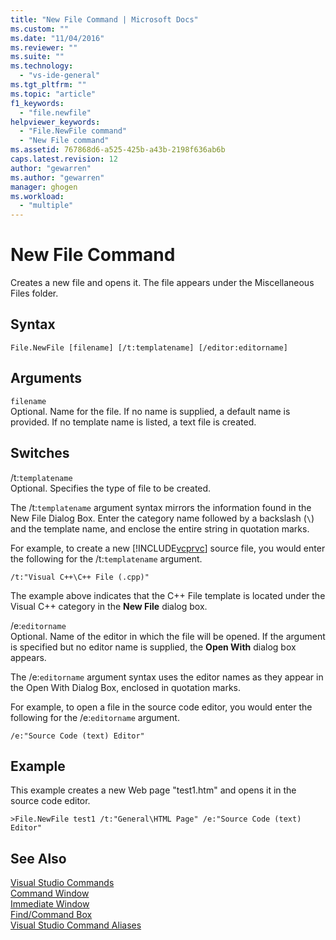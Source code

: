 ```yaml
---
title: "New File Command | Microsoft Docs"
ms.custom: ""
ms.date: "11/04/2016"
ms.reviewer: ""
ms.suite: ""
ms.technology: 
  - "vs-ide-general"
ms.tgt_pltfrm: ""
ms.topic: "article"
f1_keywords: 
  - "file.newfile"
helpviewer_keywords: 
  - "File.NewFile command"
  - "New File command"
ms.assetid: 767868d6-a525-425b-a43b-2198f636ab6b
caps.latest.revision: 12
author: "gewarren"
ms.author: "gewarren"
manager: ghogen
ms.workload: 
  - "multiple"
---
```

# New File Command
Creates a new file and opens it. The file appears under the Miscellaneous Files folder.  
  
## Syntax  
  
```  
File.NewFile [filename] [/t:templatename] [/editor:editorname]  
```  
  
## Arguments  
 `filename`  
 Optional. Name for the file. If no name is supplied, a default name is provided. If no template name is listed, a text file is created.  
  
## Switches  
 /t:`templatename`  
 Optional. Specifies the type of file to be created.  
  
 The /t:`templatename` argument syntax mirrors the information found in the New File Dialog Box. Enter the category name followed by a backslash (`\`) and the template name, and enclose the entire string in quotation marks.  
  
 For example, to create a new [!INCLUDE[vcprvc](../../code-quality/includes/vcprvc_md.md)] source file, you would enter the following for the /t:`templatename` argument.  
  
```  
/t:"Visual C++\C++ File (.cpp)"  
```  
  
 The example above indicates that the C++ File template is located under the Visual C++ category in the **New File** dialog box.  
  
 /e:`editorname`  
 Optional. Name of the editor in which the file will be opened. If the argument is specified but no editor name is supplied, the **Open With** dialog box appears.  
  
 The /e:`editorname` argument syntax uses the editor names as they appear in the Open With Dialog Box, enclosed in quotation marks.  
  
 For example, to open a file in the source code editor, you would enter the following for the /e:`editorname` argument.  
  
```  
/e:"Source Code (text) Editor"  
```  
  
## Example  
 This example creates a new Web page "test1.htm" and opens it in the source code editor.  
  
```  
>File.NewFile test1 /t:"General\HTML Page" /e:"Source Code (text) Editor"  
```  
  
## See Also  
 [Visual Studio Commands](../../ide/reference/visual-studio-commands.md)   
 [Command Window](../../ide/reference/command-window.md)   
 [Immediate Window](../../ide/reference/immediate-window.md)   
 [Find/Command Box](../../ide/find-command-box.md)   
 [Visual Studio Command Aliases](../../ide/reference/visual-studio-command-aliases.md)